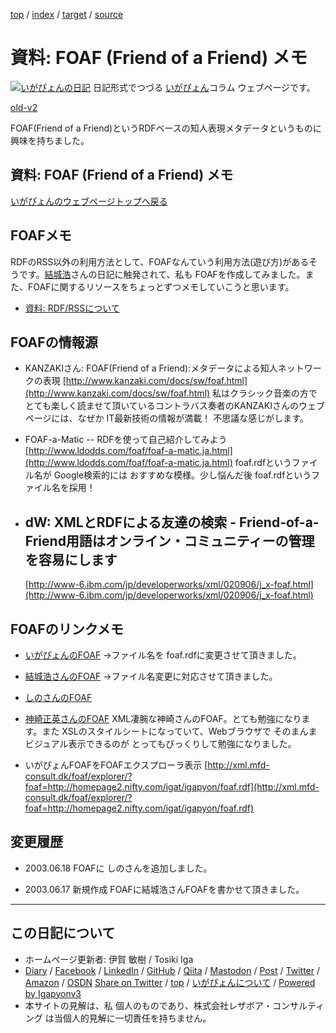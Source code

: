 [top](../index.html) / [index](index.html) / [target](https://www.igapyon.jp/igapyon/diary/memo/memofoaf.html) / [source](https://github.com/igapyon/diary/blob/master/memo/memofoaf.src.md) 

資料: FOAF (Friend of a Friend) メモ
=====================================================================================================
[![いがぴょんの日記](https://www.igapyon.jp/igapyon/diary/images/iga200306s.jpg "いがぴょん")](https://www.igapyon.jp/igapyon/diary/memo/memoigapyon.html) 日記形式でつづる [いがぴょん](https://www.igapyon.jp/igapyon/diary/memo/memoigapyon.html)コラム ウェブページです。

[old-v2](memofoaf-orig.html)

FOAF(Friend of a Friend)というRDFベースの知人表現メタデータというものに興味を持ちました。

## 資料: FOAF (Friend of a Friend) メモ

[いがぴょんのウェブページトップへ戻る](../../index.html)

## FOAFメモ

RDFのRSS以外の利用方法として、FOAFなんていう利用方法(遊び方)があるそうです。[結城浩](http://www.hyuki.com/)さんの日記に触発されて、私も
FOAFを作成してみました。また、FOAFに関するリソースをちょっとずつメモしていこうと思います。

* [資料: RDF/RSSについて](memorss.html)

## FOAFの情報源

* KANZAKIさん: FOAF(Friend of a Friend):メタデータによる知人ネットワークの表現
  [http://www.kanzaki.com/docs/sw/foaf.html](http://www.kanzaki.com/docs/sw/foaf.html)
  私はクラシック音楽の方でとても楽しく読ませて頂いているコントラバス奏者のKANZAKIさんのウェブページには、なぜか
  IT最新技術の情報が満載！ 不思議な感じがします。
  
* FOAF-a-Matic -- RDFを使って自己紹介してみよう
  [http://www.ldodds.com/foaf/foaf-a-matic.ja.html](http://www.ldodds.com/foaf/foaf-a-matic.ja.html)
  foaf.rdfというファイル名が Google検索的には おすすめな模様。少し悩んだ後
  foaf.rdfというファイル名を採用！
  
* dW: XMLとRDFによる友達の検索 - Friend-of-a-Friend用語はオンライン・コミュニティーの管理を容易にします
  -
  [http://www-6.ibm.com/jp/developerworks/xml/020906/j_x-foaf.html](http://www-6.ibm.com/jp/developerworks/xml/020906/j_x-foaf.html)

## FOAFのリンクメモ

* [いがぴょんのFOAF](../../foaf.rdf)
  →ファイル名を foaf.rdfに変更させて頂きました。
  
* [結城浩さんのFOAF](http://www.hyuki.com/info/foaf.rdf)
  →ファイル名変更に対応させて頂きました。
  
* [しのさんのFOAF](http://www.freedomcat.com/profile/foaf.rdf)
  
* [神崎正英さんのFOAF](http://www.kanzaki.com/info/webwho.rdf)
  XML凄腕な神崎さんのFOAF。とても勉強になります。また XSLのスタイルシートになっていて、Webブラウザで
  そのまんまビジュアル表示できるのが とってもびっくりして勉強になりました。

* いがぴょんFOAFをFOAFエクスプローラ表示
  [http://xml.mfd-consult.dk/foaf/explorer/?foaf=http://homepage2.nifty.com/igat/igapyon/foaf.rdf](http://xml.mfd-consult.dk/foaf/explorer/?foaf=http://homepage2.nifty.com/igat/igapyon/foaf.rdf)

## 変更履歴

* 2003.06.18 FOAFに しのさんを追加しました。
  
* 2003.06.17 新規作成 FOAFに結城浩さんFOAFを書かせて頂きました。

----------------------------------------------------------------------------------------------------

## この日記について

* ホームページ更新者: 伊賀 敏樹 / Tosiki Iga
* [Diary](https://www.igapyon.jp/igapyon/diary/) / [Facebook](https://www.facebook.com/igapyon) / [LinkedIn](https://www.linkedin.com/in/toshikiiga) / [GitHub](https://github.com/igapyon) / [Qiita](https://qiita.com/igapyon) / [Mastodon](https://social.vivaldi.net/@igapyon) / [Post](https://post.news/igapyon) / [Twitter](https://twitter.com/ToshikiIga) / [Amazon](https://www.amazon.co.jp/%E4%BC%8A%E8%B3%80-%E6%95%8F%E6%A8%B9/e/B004LTQWCQ) / [OSDN](https://ja.osdn.net/users/iga/)
[Share on Twitter](https://twitter.com/intent/tweet?hashtags=igapyon%2Cdiary%2C%E3%81%84%E3%81%8C%E3%81%B4%E3%82%87%E3%82%93&text=%E8%B3%87%E6%96%99%3A+FOAF+%28Friend+of+a+Friend%29+%E3%83%A1%E3%83%A2&url=https%3A%2F%2Fwww.igapyon.jp%2Figapyon%2Fdiary%2Fmemo%2Fmemofoaf.html) / [top](../index.html) / [いがぴょんについて](https://www.igapyon.jp/igapyon/diary/memo/memoigapyon.html) / [Powered by Igapyonv3](https://github.com/igapyon/igapyonv3)
* 本サイトの見解は、私 個人のものであり、株式会社レザボア・コンサルティング は当個人的見解に一切責任を持ちません。 
